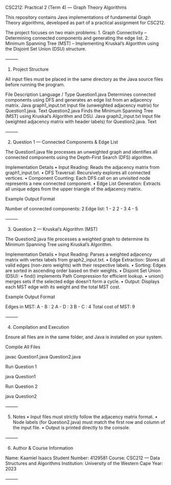 CSC212: Practical 2 (Term 4) — Graph Theory Algorithms

This repository contains Java implementations of fundamental Graph Theory algorithms, developed as part of a practical assignment for CSC212.

The project focuses on two main problems:
	1.	Graph Connectivity – Determining connected components and generating the edge list.
	2.	Minimum Spanning Tree (MST) – Implementing Kruskal’s Algorithm using the Disjoint Set Union (DSU) structure.

⸻

1. Project Structure

All input files must be placed in the same directory as the Java source files before running the program.

File	Description	Language / Type
Question1.java	Determines connected components using DFS and generates an edge list from an adjacency matrix.	Java
graph1_input.txt	Input file (unweighted adjacency matrix) for Question1.java.	Text
Question2.java	Finds the Minimum Spanning Tree (MST) using Kruskal’s Algorithm and DSU.	Java
graph2_input.txt	Input file (weighted adjacency matrix with header labels) for Question2.java.	Text


⸻

2. Question 1 — Connected Components & Edge List

The Question1.java file processes an unweighted graph and identifies all connected components using the Depth-First Search (DFS) algorithm.

Implementation Details
	•	Input Reading: Reads the adjacency matrix from graph1_input.txt.
	•	DFS Traversal: Recursively explores all connected vertices.
	•	Component Counting: Each DFS call on an unvisited node represents a new connected component.
	•	Edge List Generation: Extracts all unique edges from the upper triangle of the adjacency matrix.

Example Output Format

Number of connected components: 2
Edge list:
1 - 2
2 - 3
4 - 5

⸻

3. Question 2 — Kruskal’s Algorithm (MST)

The Question2.java file processes a weighted graph to determine its Minimum Spanning Tree using Kruskal’s Algorithm.

Implementation Details
	•	Input Reading: Parses a weighted adjacency matrix with vertex labels from graph2_input.txt.
	•	Edge Extraction: Stores all valid edges (non-zero weights) with their respective labels.
	•	Sorting: Edges are sorted in ascending order based on their weights.
	•	Disjoint Set Union (DSU):
	•	find() implements Path Compression for efficient lookup.
	•	union() merges sets if the selected edge doesn’t form a cycle.
	•	Output: Displays each MST edge with its weight and the total MST cost.

Example Output Format

Edges in MST:
A - B : 2
A - D : 3
B - C : 4
Total cost of MST: 9

⸻

4. Compilation and Execution

Ensure all files are in the same folder, and Java is installed on your system.

Compile All Files

javac Question1.java Question2.java

Run Question 1

java Question1

Run Question 2

java Question2

⸻

5. Notes
	•	Input files must strictly follow the adjacency matrix format.
	•	Node labels (for Question2.java) must match the first row and column of the input file.
	•	Output is printed directly to the console.

⸻

6. Author & Course Information

Name: Kaamiel Isaacs
Student Number: 4129581
Course: CSC212 — Data Structures and Algorithms
Institution: University of the Western Cape
Year: 2023

⸻
